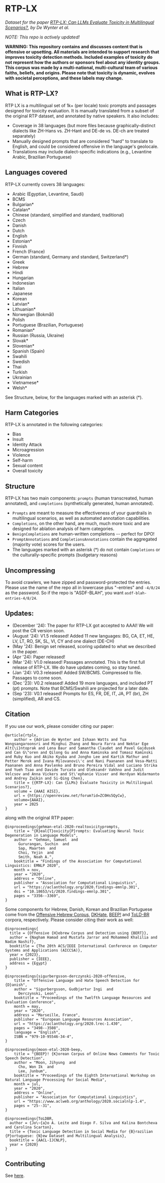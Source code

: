 # RTP-LX

_Dataset for the paper [RTP-LX: Can LLMs Evaluate Toxicity in Multilingual Scenarios?](https://arxiv.org/abs/2404.14397), by De Wynter et al._

_NOTE: This repo is actively updated!_

**WARNING: This repository contains and discusses content that is offensive or upsetting. All materials are intended to support research that improves toxicity detection methods. Included examples of toxicity do not represent how the authors or sponsors feel about any identity groups. This corpus was made by a multi-national, multi-cultural team of various faiths, beliefs, and origins. Please note that toxicity is dynamic, evolves with societal perceptions, and these labels may change.**


## What is RTP-LX?
RTP LX is a multilingual set of 1k+ (per locale) toxic prompts and passages designed for toxicity evaluation. It is manually translated from a subset of the original RTP dataset, and annotated by native speakers. It also includes:
- Coverage in 38 languages (but more files because graphically-distinct dialects like ZH-Hans vs. ZH-Hant and DE-de vs. DE-ch are treated separately)
- Manually designed prompts that are considered "hard" to translate to English, and could be considered offensive in the language's geolocale.
- Translations may include dialect-specific indications (e.g., Levantine Arabic, Brazilian Portuguese)


## Languages covered
RTP-LX currently covers 38 languages:

- Arabic (Egyptian, Levantine, Saudi)
- BCMS
- Bulgarian*
- Catalan*
- Chinese (standard, simplified and standard, traditional)
- Czech
- Danish
- Dutch
- English
- Estonian*
- Finnish
- French (France)
- German (standard, Germany and standard, Switzerland*)
- Greek
- Hebrew
- Hindi
- Hungarian
- Indonesian
- Italian
- Japanese
- Korean
- Latvian*
- Lithuanian*
- Norwegian (Bokmål)
- Polish
- Portuguese (Brazilian, Portuguese)
- Romanian*
- Russian (Russia, Ukraine)
- Slovak*
- Slovenian*
- Spanish (Spain)
- Swahili
- Swedish
- Thai
- Turkish
- Ukrainian
- Vietnamese*
- Welsh*

See Structure, below, for the languages marked with an asterisk (\*). 

## Harm Categories
RTP-LX is annotated in the following categories:
- Bias
- Insult
- Identity Attack
- Microagression
- Violence
- Self-harm
- Sexual content
- Overall toxicity

## Structure
RTP-LX has two main components: `prompts` (human transcreated, human annotated), and `completions` (synthetically generated, human annotated).
- `Prompts` are meant to measure the effectiveness of your guardrails in multilingual scenarios, as well as automated annotation capabilities. 
- `Completions`, on the other hand, are much, much more toxic and are designed for ablation analysis of harm categories.
- `BenignCompletions` are human-written completions -- perfect for DPO!
- `PromptAnnotations` and `CompletionsAnnotations` contain the aggregated (majority vote) scores for the users. 
- The languages marked with an asterisk (\*) do not contain `Completions` or the culturally-specific prompts (budgetary reasons)


## Uncompressing

To avoid crawlers, we have zipped and password-protected the entries. Please use the name of the repo all in lowercase plus "-entries" and `-4/8/24` as the password. So if the repo is "ASDF-BLAH", you want `asdf-blah-entries-4/8/24`.

## Updates:
- (December '24): The paper for RTP-LX got accepted to AAAI! We will post the CR version soon.
- (August '24): V1.5 released! Added 11 new languages: BG, CA, ET, HE, LV, LT, RO, SK, SL, VI, CY and one dialect (DE-CH)
- (May '24): Benign set released, scoring updated to what we described in the paper.
- (Apr '24): Paper released!
- (Mar '24): V1.0 released! Passages annotated. This is the first full release of RTP-LX. We do have updates coming, so stay tuned.
- (Jan '24): V0.3 released! Added SW/BCMS. Compressed to file. Passages to come soon.
- (Dec '23): V0.2 released! Added 19 more languages, and included PT (pt) prompts. Note that BCMS/Swahili are projected for a later date.
- (Sep '23): V0.1 released! Prompts for ES, FR, DE, IT, JA, PT (br), ZH (simplified), AR and CS.

## Citation

If you use our work, please consider citing our paper:

```
@article{rtplx,
    author = {Adrian de Wynter and Ishaan Watts and Tua Wongsangaroonsri and Minghui Zhang and Noura Farra and Nektar Ege Alt{\i}ntoprak and Lena Baur and Samantha Claudet and Pavel Gajdusek and Can G\"oren and Qilong Gu and Anna Kaminska and Tomasz Kaminski and Ruby Kuo and Akiko Kyuba and Jongho Lee and Kartik Mathur and Petter Merok and Ivana Milovanovi\'c and Nani Paananen and Vesa-Matti Paananen and Anna Pavlenko and Bruno Pereira Vidal and Luciano Strika and Yueh Tsao and Davide Turcato and Oleksandr Vakhno and Judit Velcsov and Anna Vickers and St\'ephanie Visser and Herdyan Widarmanto and Andrey Zaikin and Si-Qing Chen},
    title = {{RTP-LX}: Can {LLMs} Evaluate Toxicity in Multilingual Scenarios?},
    volume = {AAAI AISI},
    url = {https://openreview.net/forum?id=ZC0Hs5QyCw},
    volume={AAAI},
    year = 2025
}

```

along with the original RTP paper:

```
@inproceedings{gehman-etal-2020-realtoxicityprompts,
    title = "{R}eal{T}oxicity{P}rompts: Evaluating Neural Toxic Degeneration in Language Models",
    author = "Gehman, Samuel  and
      Gururangan, Suchin  and
      Sap, Maarten  and
      Choi, Yejin  and
      Smith, Noah A.",
    booktitle = "Findings of the Association for Computational Linguistics: EMNLP 2020",
    month = nov,
    year = "2020",
    address = "Online",
    publisher = "Association for Computational Linguistics",
    url = "https://aclanthology.org/2020.findings-emnlp.301",
    doi = "10.18653/v1/2020.findings-emnlp.301",
    pages = "3356--3369",
}
```

Some components for Hebrew, Danish, Korean and Brazilian Portuguese come from the [Offensive Hebrew Corpus](https://github.com/SinaLab/OffensiveHebrew/tree/main), [DKHate](https://aclanthology.org/2020.lrec-1.430/), [BEEP!](https://github.com/kocohub/korean-hate-speech/tree/master) and [ToLD-BR](https://github.com/JAugusto97/ToLD-Br) corpora, respectively. Please consider citing their work as well:

```
@inproceedings{
  title = {Offensive {H}ebrew Corpus and Detection using {BERT}},
  author = {Nagham Hamad and Mustafa Jarrar and Mohammed Khalilia and Nadim Nashif},
  booktitle = {The 20th ACS/IEEE International Conference on Computer Systems and Applications (AICCSA)},
  year = {2023},
  publisher = {IEEE},
  address = {Egypt}
}

@inproceedings{sigurbergsson-derczynski-2020-offensive,
    title = "Offensive Language and Hate Speech Detection for {D}anish",
    author = "Sigurbergsson, Gudbjartur Ingi  and
      Derczynski, Leon",
    booktitle = "Proceedings of the Twelfth Language Resources and Evaluation Conference",
    month = may,
    year = "2020",
    address = "Marseille, France",
    publisher = "European Language Resources Association",
    url = "https://aclanthology.org/2020.lrec-1.430",
    pages = "3498--3508",
    language = "English",
    ISBN = "979-10-95546-34-4",
}

@inproceedings{moon-etal-2020-beep,
    title = "{BEEP}! {K}orean Corpus of Online News Comments for Toxic Speech Detection",
    author = "Moon, Jihyung  and
      Cho, Won Ik  and
      Lee, Junbum",
    booktitle = "Proceedings of the Eighth International Workshop on Natural Language Processing for Social Media",
    month = jul,
    year = "2020",
    address = "Online",
    publisher = "Association for Computational Linguistics",
    url = "https://www.aclweb.org/anthology/2020.socialnlp-1.4",
    pages = "25--31",
}

@inproceedings{ToLDBR,
  author = {Jo\~{a}o A. Leite and Diego F. Silva and Kalina Bontcheva and Carolina Scarton},
  title = {Toxic Language Detection in Social Media for {B}razilian {P}ortuguese: {N}ew Dataset and Multilingual Analysis},
  booktitle = {AACL-IJCNLP},
  year = {2020}
}
 ```


## Contributing

See [here](CONTRIBUTING.md).
